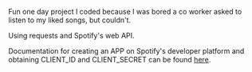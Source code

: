 Fun one day project I coded because I was bored a co worker asked to listen to my liked songs, but couldn't.

Using requests and Spotify's web API.

Documentation for creating an APP on Spotify's developer platform and obtaining CLIENT_ID and CLIENT_SECRET can be found [here](https://developer.spotify.com/documentation/general/guides/authorization/app-settings/).
